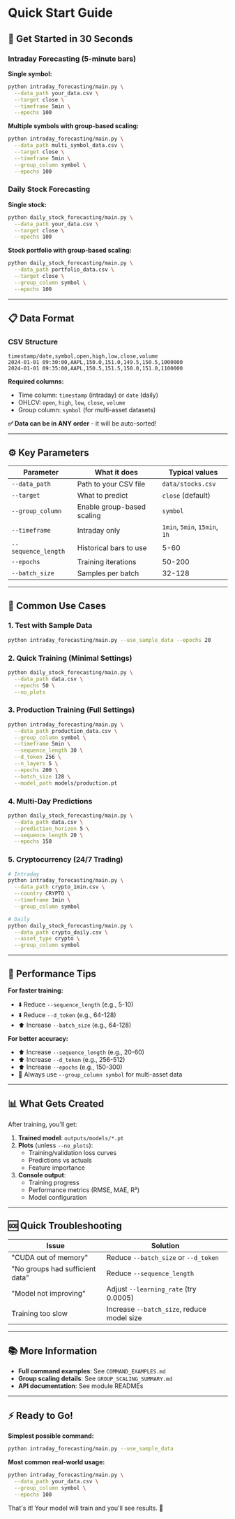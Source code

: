 # Quick Start Guide

## 🚀 Get Started in 30 Seconds

### Intraday Forecasting (5-minute bars)

**Single symbol:**
```bash
python intraday_forecasting/main.py \
  --data_path your_data.csv \
  --target close \
  --timeframe 5min \
  --epochs 100
```

**Multiple symbols with group-based scaling:**
```bash
python intraday_forecasting/main.py \
  --data_path multi_symbol_data.csv \
  --target close \
  --timeframe 5min \
  --group_column symbol \
  --epochs 100
```

### Daily Stock Forecasting

**Single stock:**
```bash
python daily_stock_forecasting/main.py \
  --data_path your_data.csv \
  --target close \
  --epochs 100
```

**Stock portfolio with group-based scaling:**
```bash
python daily_stock_forecasting/main.py \
  --data_path portfolio_data.csv \
  --target close \
  --group_column symbol \
  --epochs 100
```

---

## 📋 Data Format

### CSV Structure
```csv
timestamp/date,symbol,open,high,low,close,volume
2024-01-01 09:30:00,AAPL,150.0,151.0,149.5,150.5,1000000
2024-01-01 09:35:00,AAPL,150.5,151.5,150.0,151.0,1100000
```

**Required columns:**
- Time column: `timestamp` (intraday) or `date` (daily)
- OHLCV: `open`, `high`, `low`, `close`, `volume`
- Group column: `symbol` (for multi-asset datasets)

**✅ Data can be in ANY order** - it will be auto-sorted!

---

## ⚙️ Key Parameters

| Parameter | What it does | Typical values |
|-----------|--------------|----------------|
| `--data_path` | Path to your CSV file | `data/stocks.csv` |
| `--target` | What to predict | `close` (default) |
| `--group_column` | Enable group-based scaling | `symbol` |
| `--timeframe` | Intraday only | `1min`, `5min`, `15min`, `1h` |
| `--sequence_length` | Historical bars to use | 5-60 |
| `--epochs` | Training iterations | 50-200 |
| `--batch_size` | Samples per batch | 32-128 |

---

## 🎯 Common Use Cases

### 1. Test with Sample Data
```bash
python intraday_forecasting/main.py --use_sample_data --epochs 20
```

### 2. Quick Training (Minimal Settings)
```bash
python daily_stock_forecasting/main.py \
  --data_path data.csv \
  --epochs 50 \
  --no_plots
```

### 3. Production Training (Full Settings)
```bash
python intraday_forecasting/main.py \
  --data_path production_data.csv \
  --group_column symbol \
  --timeframe 5min \
  --sequence_length 30 \
  --d_token 256 \
  --n_layers 5 \
  --epochs 200 \
  --batch_size 128 \
  --model_path models/production.pt
```

### 4. Multi-Day Predictions
```bash
python daily_stock_forecasting/main.py \
  --data_path data.csv \
  --prediction_horizon 5 \
  --sequence_length 20 \
  --epochs 150
```

### 5. Cryptocurrency (24/7 Trading)
```bash
# Intraday
python intraday_forecasting/main.py \
  --data_path crypto_1min.csv \
  --country CRYPTO \
  --timeframe 1min \
  --group_column symbol

# Daily
python daily_stock_forecasting/main.py \
  --data_path crypto_daily.csv \
  --asset_type crypto \
  --group_column symbol
```

---

## 🔧 Performance Tips

**For faster training:**
- ⬇️ Reduce `--sequence_length` (e.g., 5-10)
- ⬇️ Reduce `--d_token` (e.g., 64-128)
- ⬆️ Increase `--batch_size` (e.g., 64-128)

**For better accuracy:**
- ⬆️ Increase `--sequence_length` (e.g., 20-60)
- ⬆️ Increase `--d_token` (e.g., 256-512)
- ⬆️ Increase `--epochs` (e.g., 150-300)
- 🎯 Always use `--group_column symbol` for multi-asset data

---

## 📊 What Gets Created

After training, you'll get:

1. **Trained model**: `outputs/models/*.pt`
2. **Plots** (unless `--no_plots`):
   - Training/validation loss curves
   - Predictions vs actuals
   - Feature importance
3. **Console output**:
   - Training progress
   - Performance metrics (RMSE, MAE, R²)
   - Model configuration

---

## 🆘 Quick Troubleshooting

| Issue | Solution |
|-------|----------|
| "CUDA out of memory" | Reduce `--batch_size` or `--d_token` |
| "No groups had sufficient data" | Reduce `--sequence_length` |
| "Model not improving" | Adjust `--learning_rate` (try 0.0005) |
| Training too slow | Increase `--batch_size`, reduce model size |

---

## 📚 More Information

- **Full command examples**: See `COMMAND_EXAMPLES.md`
- **Group scaling details**: See `GROUP_SCALING_SUMMARY.md`
- **API documentation**: See module READMEs

---

## ⚡ Ready to Go!

**Simplest possible command:**
```bash
python intraday_forecasting/main.py --use_sample_data
```

**Most common real-world usage:**
```bash
python intraday_forecasting/main.py \
  --data_path your_data.csv \
  --group_column symbol \
  --epochs 100
```

That's it! Your model will train and you'll see results. 🎉
